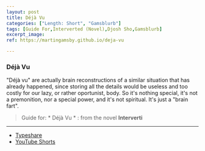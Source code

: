```yaml
---
layout: post
title: Déjà Vu
categories: ["Length: Short", "Gamsblurb"]
tags: [Guide For,Interverted (Novel),Djosh Sho,Gamsblurb]
excerpt_image: 
ref: https://martingamsby.github.io/deja-vu

---
```


### **Déjà Vu**

"Déjà vu" are actually brain reconstructions of a similar situation that has already happened, since storing all the details would be useless and too costly for our lazy, or rather oportunist, body. So it's nothing special, it's not a premonition, nor a special power, and it's not spiritual. It's just a "brain fart".

> Guide for: * Déjà Vu * : from the novel **Interverti**

---

- [Typeshare](https://typeshare.co/martingamsby/posts/cm4nj93bu00azla0cj27q01qw)
- [YouTube Shorts](https://www.youtube.com/watch?v=mzRKoOsCBQ0)

